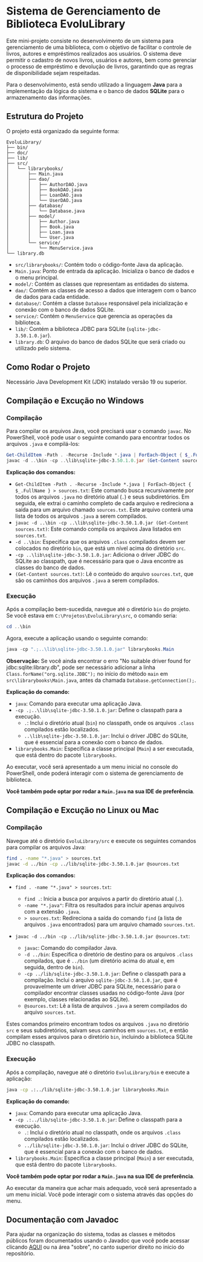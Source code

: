 # Sistema de Gerenciamento de Biblioteca EvoluLibrary

Este mini-projeto consiste no desenvolvimento de um sistema para gerenciamento de uma biblioteca, com o objetivo de facilitar o controle de livros, autores e empréstimos realizados aos usuários. O sistema deve permitir o cadastro de novos livros, usuários e autores, bem como gerenciar o processo de empréstimo e devolução de livros, garantindo que as regras de disponibilidade sejam respeitadas.

Para o desenvolvimento, está sendo utilizado a linguagem **Java** para a implementação da lógica do sistema e o banco de dados **SQLite** para o armazenamento das informações.

## Estrutura do Projeto

O projeto está organizado da seguinte forma:

```
EvoluLibrary/
├── bin/ 
├── doc/ 
├── lib/ 
├── src/
│   └── librarybooks/
│       ├── Main.java
│       ├── dao/
│       │   ├── AuthorDAO.java
│       │   ├── BookDAO.java
│       │   ├── LoanDAO.java
│       │   └── UserDAO.java
│       ├── database/
│       │   └── Database.java
│       ├── model/
│       │   ├── Author.java
│       │   ├── Book.java
│       │   ├── Loan.java
│       │   └── User.java
│       └── service/ 
│           └── MenuService.java
└── library.db
```

- `src/librarybooks/`: Contém todo o código-fonte Java da aplicação.
- `Main.java`: Ponto de entrada da aplicação. Inicializa o banco de dados e o menu principal.
- `model/`: Contém as classes que representam as entidades do sistema.
- `dao/`: Contém as classes de acesso a dados que interagem com o banco de dados para cada entidade.
- `database/`: Contém a classe `Database` responsável pela inicialização e conexão com o banco de dados SQLite.
- `service/`: Contém o `MenuService` que gerencia as operações da biblioteca.
- `lib/`: Contém a biblioteca JDBC para SQLite (`sqlite-jdbc-3.50.1.0.jar`).
- `library.db`: O arquivo do banco de dados SQLite que será criado ou utilizado pelo sistema.

## Como Rodar o Projeto

Necessário Java Development Kit (JDK) instalado versão 19 ou superior.

## Compilação e Excução no Windows

### Compilação
Para compilar os arquivos Java, você precisará usar o comando `javac`. No PowerShell, você pode usar o seguinte comando para encontrar todos os arquivos `.java` e compilá-los:

```powershell
Get-ChildItem -Path . -Recurse -Include *.java | ForEach-Object { $_.FullName } > sources.txt
javac -d ..\bin -cp ..\lib\sqlite-jdbc-3.50.1.0.jar (Get-Content sources.txt)
```

**Explicação dos comandos:**

*   `Get-ChildItem -Path . -Recurse -Include *.java | ForEach-Object { $_.FullName } > sources.txt`: Este comando busca recursivamente por todos os arquivos `.java` no diretório atual (`.`) e seus subdiretórios. Em seguida, ele extrai o caminho completo de cada arquivo e redireciona a saída para um arquivo chamado `sources.txt`. Este arquivo conterá uma lista de todos os arquivos `.java` a serem compilados.
*   `javac -d ..\bin -cp ..\lib\sqlite-jdbc-3.50.1.0.jar (Get-Content sources.txt)`: Este comando compila os arquivos Java listados em `sources.txt`. 
*   `-d ..\bin`: Especifica que os arquivos `.class` compilados devem ser colocados no diretório `bin`, que está um nível acima do diretório `src`.
*   `-cp ..\lib\sqlite-jdbc-3.50.1.0.jar`: Adiciona o driver JDBC do SQLite ao classpath, que é necessário para que o Java encontre as classes do banco de dados.
*   `(Get-Content sources.txt)`: Lê o conteúdo do arquivo `sources.txt`, que são os caminhos dos arquivos `.java` a serem compilados.

### Execução

Após a compilação bem-sucedida, navegue até o diretório `bin` do projeto. Se você estava em `C:\Projetos\EvoluLibrary\src`, o comando seria:

```powershell
cd ..\bin
```

Agora, execute a aplicação usando o seguinte comando:

```powershell
java -cp ".;..\lib\sqlite-jdbc-3.50.1.0.jar" librarybooks.Main
```

**Observação:** Se você ainda encontrar o erro "No suitable driver found for jdbc:sqlite:library.db", pode ser necessário adicionar a linha `Class.forName("org.sqlite.JDBC");` no início do método `main` em `src\librarybooks\Main.java`, antes da chamada `Database.getConnection();`.

**Explicação do comando:**

*   `java`: Comando para executar uma aplicação Java.
*   `-cp .;..\lib\sqlite-jdbc-3.50.1.0.jar`: Define o classpath para a execução. 
    *   `.`: Inclui o diretório atual (`bin`) no classpath, onde os arquivos `.class` compilados estão localizados.
    *   `..\lib\sqlite-jdbc-3.50.1.0.jar`: Inclui o driver JDBC do SQLite, que é essencial para a conexão com o banco de dados.
*   `librarybooks.Main`: Especifica a classe principal (`Main`) a ser executada, que está dentro do pacote `librarybooks`.

Ao executar, você será apresentado a um menu inicial no console do PowerShell, onde poderá interagir com o sistema de gerenciamento de biblioteca.

**Você também pode optar por rodar a ```Main.java``` na sua IDE de preferência**. 

## Compilação e Excução no Linux ou Mac

### Compilação
Navegue até o diretório `EvoluLibrary/src` e execute os seguintes comandos para compilar os arquivos Java:

```bash
find . -name "*.java" > sources.txt
javac -d ../bin -cp ../lib/sqlite-jdbc-3.50.1.0.jar @sources.txt
```

**Explicação dos comandos:**

*   `find . -name "*.java" > sources.txt`:
    *   `find .`: Inicia a busca por arquivos a partir do diretório atual (`.`).
    *   `-name "*.java"`: Filtra os resultados para incluir apenas arquivos com a extensão `.java`.
    *   `> sources.txt`: Redireciona a saída do comando `find` (a lista de arquivos `.java` encontrados) para um arquivo chamado `sources.txt`.

*   `javac -d ../bin -cp ../lib/sqlite-jdbc-3.50.1.0.jar @sources.txt`:
    *   `javac`: Comando do compilador Java.
    *   `-d ../bin`: Especifica o diretório de destino para os arquivos `.class` compilados, que é `../bin` (um diretório acima do atual e, em seguida, dentro de `bin`).
    *   `-cp ../lib/sqlite-jdbc-3.50.1.0.jar`: Define o classpath para a compilação. Inclui o arquivo `sqlite-jdbc-3.50.1.0.jar`, que é provavelmente um driver JDBC para SQLite, necessário para o compilador encontrar classes usadas no código-fonte Java (por exemplo, classes relacionadas ao SQLite).
    *   `@sources.txt`: Lê a lista de arquivos `.java` a serem compilados do arquivo `sources.txt`.


Estes comandos primeiro encontram todos os arquivos `.java` no diretório `src` e seus subdiretórios, salvam seus caminhos em `sources.txt`, e então compilam esses arquivos para o diretório `bin`, incluindo a biblioteca SQLite JDBC no classpath.

### Execução

Após a compilação, navegue até o diretório `EvoluLibrary/bin` e execute a aplicação:

```bash
java -cp .:../lib/sqlite-jdbc-3.50.1.0.jar librarybooks.Main
```

**Explicação do comando:**

*   `java`: Comando para executar uma aplicação Java.
*   `-cp .:../lib/sqlite-jdbc-3.50.1.0.jar`: Define o classpath para a execução.
    *   `.`: Inclui o diretório atual no classpath, onde os arquivos `.class` compilados estão localizados.
    *   `../lib/sqlite-jdbc-3.50.1.0.jar`: Inclui o driver JDBC do SQLite, que é essencial para a conexão com o banco de dados.
*   `librarybooks.Main`: Especifica a classe principal (`Main`) a ser executada, que está dentro do pacote `librarybooks`.


**Você também pode optar por rodar a ```Main.java``` na sua IDE de preferência**. 

Ao executar da maneira que achar mais adequado, você será apresentado a um menu inicial. Você pode interagir com o sistema através das opções do menu.

## Documentação com Javadoc

Para ajudar na organização do sistema, todas as classes e métodos públicos foram documentados usando o Javadoc que você pode acessar clicando [AQUI](https://pedro-hsf.github.io/EvoluLibrary/) ou na área "sobre", no canto superior direito no inicio do repositório.

